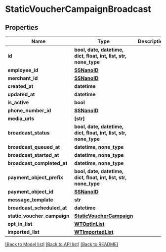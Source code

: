 # StaticVoucherCampaignBroadcast


## Properties
Name | Type | Description | Notes
------------ | ------------- | ------------- | -------------
**id** | **bool, date, datetime, dict, float, int, list, str, none_type** |  | 
**employee_id** | [**SSNanoID**](SSNanoID.md) |  | 
**merchant_id** | [**SSNanoID**](SSNanoID.md) |  | 
**created_at** | **datetime** |  | 
**updated_at** | **datetime** |  | 
**is_active** | **bool** |  | 
**phone_number_id** | [**SSNanoID**](SSNanoID.md) |  | 
**media_urls** | **[str]** |  | 
**broadcast_status** | **bool, date, datetime, dict, float, int, list, str, none_type** |  | 
**broadcast_queued_at** | **datetime, none_type** |  | 
**broadcast_started_at** | **datetime, none_type** |  | 
**broadcast_completed_at** | **datetime, none_type** |  | 
**payment_object_prefix** | **bool, date, datetime, dict, float, int, list, str, none_type** |  | 
**payment_object_id** | [**SSNanoID**](SSNanoID.md) |  | 
**message_template** | **str** |  | 
**broadcast_scheduled_at** | **datetime** |  | 
**static_voucher_campaign** | [**StaticVoucherCampaign**](StaticVoucherCampaign.md) |  | 
**opt_in_list** | [**WTOptInList**](WTOptInList.md) |  | [optional] 
**imported_list** | [**WTImportedList**](WTImportedList.md) |  | [optional] 

[[Back to Model list]](../README.md#documentation-for-models) [[Back to API list]](../README.md#documentation-for-api-endpoints) [[Back to README]](../README.md)


